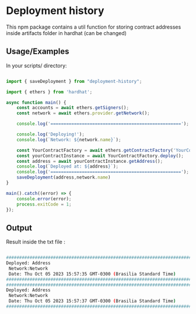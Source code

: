 
# Deployment history

This npm package contains a util function for storing contract addresses inside artifacts folder in hardhat (can be changed)


## Usage/Examples

In your scripts/ directory:

```javascript

import { saveDeployment } from "deployment-history";

import { ethers } from 'hardhat';

async function main() {
	const accounts = await ethers.getSigners();
	const network = await ethers.provider.getNetwork();

	console.log('==================================================');

	console.log('Deploying!');
	console.log(`Network: ${network.name}`);

	const YourContractFactory = await ethers.getContractFactory('YourContract');
	const yourContractInstance = await YourContractFactory.deploy();
	const address = await yourContractInstance.getAddress();
	console.log(`Deployed at: ${address}`);
	console.log('==================================================');
	saveDeployment(address,network.name)
}

main().catch((error) => {
	console.error(error);
	process.exitCode = 1;
});

```


## Output

Result inside the txt file :
```bash

##############################################################################
Deployed: Address
 Network:Network
 Date: Thu Oct 05 2023 15:57:35 GMT-0300 (Brasilia Standard Time) 
##############################################################################
##############################################################################
Deployed: Address
 Network:Network
 Date: Thu Oct 05 2023 15:57:37 GMT-0300 (Brasilia Standard Time) 
##############################################################################


```


